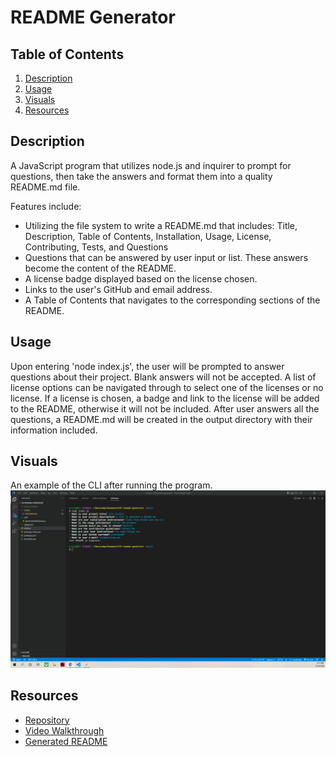 # README Generator

## Table of Contents

1. [Description](#description)
2. [Usage](#usage)
3. [Visuals](#visuals)
4. [Resources](#resources)

## Description

A JavaScript program that utilizes node.js and inquirer to prompt for questions, then take the answers and format them into a quality README.md file.

Features include:

- Utilizing the file system to write a README.md that includes: Title, Description, Table of Contents, Installation, Usage, License, Contributing, Tests, and Questions
- Questions that can be answered by user input or list. These answers become the content of the README.
- A license badge displayed based on the license chosen.
- Links to the user's GitHub and email address.
- A Table of Contents that navigates to the corresponding sections of the README.

## Usage

Upon entering 'node index.js', the user will be prompted to answer questions about their project. Blank answers will not be accepted. A list of license options can be navigated through to select one of the licenses or no license. If a license is chosen, a badge and link to the license will be added to the README, otherwise it will not be included. After user answers all the questions, a README.md will be created in the output directory with their information included.

## Visuals

An example of the CLI after running the program.
![README Generator](./images/readme-generator.png)

## Resources

- [Repository](https://github.com/kleylakb89/09-readme-generator)
- [Video Walkthrough](https://drive.google.com/file/d/1NKofr6N6cN_Ea6MPO8cHxab6Yo1O6lr2/view)
- [Generated README]()